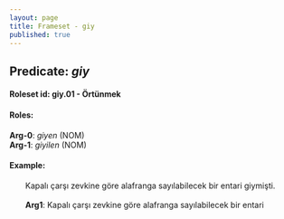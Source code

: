 ```yaml
---
layout: page
title: Frameset - giy
published: true
---
```

<h2>Predicate: <i>giy</i></h2>
<h4>Roleset id: giy.01 - Örtünmek<br>
<h4>Roles:</h4>
<b>Arg-0</b>: <i>giyen</i>  (NOM) <br>
<b>Arg-1</b>: <i>giyilen</i>  (NOM) <br>
<h4>Example:</h4>
&emsp;&emsp;Kapalı çarşı zevkine göre alafranga sayılabilecek bir entari giymişti.<br><br>
&emsp;&emsp;<b>Arg1</b>:  Kapalı çarşı zevkine göre alafranga sayılabilecek bir entari<br>

